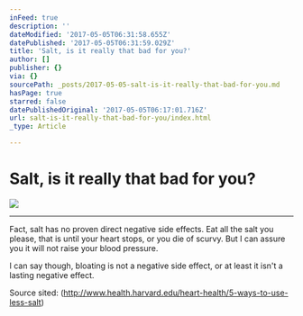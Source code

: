```yaml
---
inFeed: true
description: ''
dateModified: '2017-05-05T06:31:58.655Z'
datePublished: '2017-05-05T06:31:59.029Z'
title: 'Salt, is it really that bad for you?'
author: []
publisher: {}
via: {}
sourcePath: _posts/2017-05-05-salt-is-it-really-that-bad-for-you.md
hasPage: true
starred: false
datePublishedOriginal: '2017-05-05T06:17:01.716Z'
url: salt-is-it-really-that-bad-for-you/index.html
_type: Article

---
```

# Salt, is it really that bad for you?
![](https://the-grid-user-content.s3-us-west-2.amazonaws.com/05615749-fa64-4108-b962-a8ce8b7ba85b.jpg)

---

Fact, salt has no proven direct negative side effects. Eat all the salt you please, that is until your heart stops, or you die of scurvy. But I can assure you it will not raise your blood pressure.

I can say though, bloating is not a negative side effect, or at least it isn't a lasting negative effect.

Source sited: (http://www.health.harvard.edu/heart-health/5-ways-to-use-less-salt)